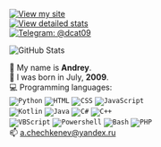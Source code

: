 [![View my site](https://img.shields.io/badge/View-my%20site-green)](https://darkcat09.codeberg.page)  
[![View detailed stats](https://img.shields.io/badge/View-detailed%20stats-yellow)](STATS.md)  
[![Telegram: @dcat09](https://img.shields.io/badge/dynamic/json?color=blue&label=dcat09%20subs&logo=telegram&query=subs&url=https://tglivesubsapi.vercel.app/getsubs/dcat09)](https://t.me/dcat09)

![GitHub Stats](https://github-readme-stats.vercel.app/api?username=DarkCat09&show_icons=true&hide=contribs&theme=vue-dark&border_radius=10)

🔹 My name is **Andrey**.  
🔸 I was born in July, **2009**.  
💻 Programming languages:<br />
<code><img src="https://i.ibb.co/G3qP39z/python.png" alt="Python" title="Python" /></code>
<code><img src="https://i.ibb.co/TLMWVKX/html.png" alt="HTML" title="HTML" /></code>
<code><img src="https://i.ibb.co/HgKBX69/css.png" alt="CSS" title="CSS" /></code>
<code><img src="https://i.ibb.co/k1WYYYs/javascript.png" alt="JavaScript" title="JavaScript" /></code>  
<code><img src="https://i.ibb.co/8rM8bDv/kotlin.png" alt="Kotlin" title="Kotlin" /></code>
<code><img src="https://i.ibb.co/km1sN5Y/java.png" alt="Java" title="Java" /></code>
<code><img src="https://i.ibb.co/5hLz74k/cs.png" alt="C#" title="C#" /></code>
<code><img src="https://i.ibb.co/dLGNx4Q/cpp.png" alt="C++" title="C++" /></code>  
<code><img src="https://i.ibb.co/FDHWwVT/vbscript.png" alt="VBScript" title="VBScript" /></code>
<code><img src="https://i.ibb.co/k0bJfrr/powershell.png" alt="Powershell" title="Powershell" /></code>
<code><img src="https://i.ibb.co/j46ws29/bash.png" alt="Bash" title="Bash" /></code>
<code><img src="https://i.ibb.co/yPRhNPw/php.png" alt="PHP" title="PHP" /></code>  
📫 [a.chechkenev@yandex.ru](mailto:a.chechkenev@yandex.ru?subject=GitHub)
